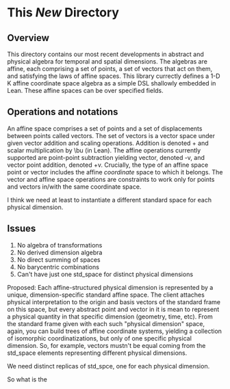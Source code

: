 # This *New* Directory

## Overview

This directory contains our most recent developments in abstract and physical algebra for temporal and spatial dimensions. The algebras are affine, each comprising a set of points, a set of vectors that act on them, and satisfying the laws of affine spaces. This library currectly defines a 1-D  K affine coordinate space algebra as a simple DSL shallowly embedded in Lean. These affine spaces can be over specified fields.

## Operations and notations

An affine space comprises a set of points and a set of displacements between points called vectors. The set of vectors is a vector space under given vector addition and scaling operations. Addition is denoted + and scalar multiplication by \bu (in Lean). The affine operations currently supported are point-point subtraction yielding vector, denoted -v, and vector point addition, denoted +v. Crucially, the type of an affine space point or vector includes the affine *coordinate* space to which it belongs. The vector and affine space operations are constraints to work only for points and vectors in/with the same coordinate space. 

I think we need at least to instantiate a different standard space for each physical dimension.

## Issues
1. No algebra of transformations
2. No derived dimension algebra 
3. No direct summing of spaces
4. No barycentric combinations
5. Can't have just one std_space for distinct physical dimensions
  
Proposed: Each affine-structured physical dimension is represented by a unique, dimension-specific standard affine space. The client attaches physical interpretation to the origin and basis vectors of the standard frame on this space, but every abstract point and vector in it is mean to represent a physical quantity in that specific dimension (geometry, time, etc). From the standard frame given with each such "physical dimension" space, again, you can build trees of affine coordinate systems, yielding a collection of isomorphic coordinatizations, but only of one specific physical dimension. So, for example, vectors mustn't be equal coming from the std_space elements representing different physical dimensions. 

We need distinct replicas of std_spce, one for each physical dimension.

So what is the 


